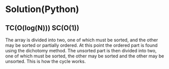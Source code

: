 # Solution(Python)

## TC(O(log(N))) SC(O(1))

The array is divided into two, one of which must be sorted, and the other may be sorted or partially ordered.
At this point the ordered part is found using the dichotomy method. The unsorted part is then divided into two, one of which must be sorted, the other may be sorted and the other may be unsorted. This is how the cycle works.

